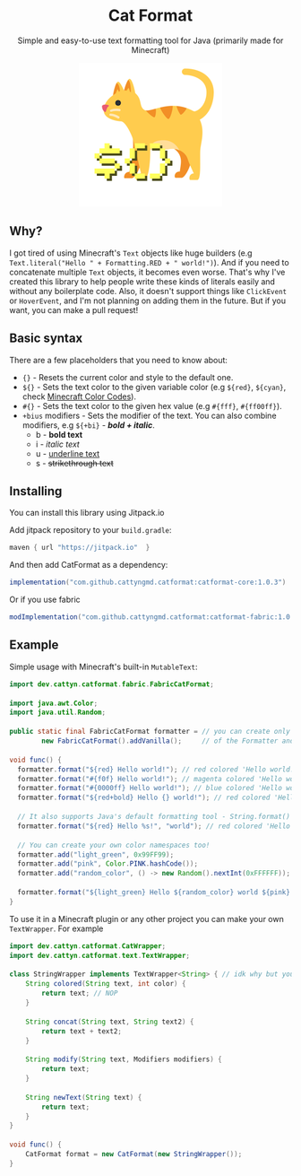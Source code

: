 <div align="center">
<h1>Cat Format</h1> 
<p> Simple and easy-to-use text formatting tool for Java (primarily made for Minecraft) </p>

![CatFormatIcon](catformat-fabric/src/main/resources/assets/catformat/icon.png)
</div>

## Why?

I got tired of using Minecraft's `Text` objects like huge builders (e.g `Text.literal("Hello " + Formatting.RED + " world!")`). And if you need to concatenate multiple `Text` objects, it becomes even worse. That's why I've created this library to help people write these kinds of literals easily and without any boilerplate code. Also, it doesn't support things like `ClickEvent` or `HoverEvent`, and I'm not planning on adding them in the future. But if you want, you can make a pull request!

## Basic syntax

There are a few placeholders that you need to know about:
- `{}` - Resets the current color and style to the default one.
- `${}` - Sets the text color to the given variable color (e.g `${red}`, `${cyan}`, check [Minecraft Color Codes](https://minecraft.tools/en/color-code.php)).
- `#{}` - Sets the text color to the given hex value (e.g `#{fff}`, `#{ff00ff}`).
- `+bius` modifiers - Sets the modifier of the text. You can also combine modifiers,
e.g `${+bi}` - ***bold + italic***.
  - b - **bold text** 
  - i - *italic text*
  - u - <ins> underline text </ins>
  - s - ~~strikethrough text~~

## Installing

You can install this library using Jitpack.io

Add jitpack repository to your `build.gradle`:
```gradle
maven { url "https://jitpack.io"  }
```

And then add CatFormat as a dependency:
```gradle
implementation("com.github.cattyngmd.catformat:catformat-core:1.0.3")
```
Or if you use fabric
```gradle
modImplementation("com.github.cattyngmd.catformat:catformat-fabric:1.0.3")
```

## Example

Simple usage with Minecraft's built-in `MutableText`:

```java
import dev.cattyn.catformat.fabric.FabricCatFormat;

import java.awt.Color;
import java.util.Random;

public static final FabricCatFormat formatter = // you can create only one static instance
        new FabricCatFormat().addVanilla();     // of the Formatter and use it everywhere!

void func() {
  formatter.format("${red} Hello world!"); // red colored 'Hello world!'
  formatter.format("#{f0f} Hello world!"); // magenta colored 'Hello world!'
  formatter.format("#{0000ff} Hello world!"); // blue colored 'Hello world!'
  formatter.format("${red+bold} Hello {} world!"); // red colored 'Hello' with bold style and ' world!' without any style

  // It also supports Java's default formatting tool - String.format()
  formatter.format("${red} Hello %s!", "world"); // red colored 'Hello world!'

  // You can create your own color namespaces too!
  formatter.add("light_green", 0x99FF99);
  formatter.add("pink", Color.PINK.hashCode());
  formatter.add("random_color", () -> new Random().nextInt(0xFFFFFF));

  formatter.format("${light_green} Hello ${random_color} world ${pink}!");
}
```

To use it in a Minecraft plugin or any other project you can make your own `TextWrapper`. For example
```java
import dev.cattyn.catformat.CatWrapper;
import dev.cattyn.catformat.text.TextWrapper;

class StringWrapper implements TextWrapper<String> { // idk why but you can do that
    String colored(String text, int color) {
        return text; // NOP
    }
    
    String concat(String text, String text2) {
        return text + text2;
    }
    
    String modify(String text, Modifiers modifiers) {
        return text;
    }
    
    String newText(String text) {
        return text;
    }
}

void func() {
    CatFormat format = new CatFormat(new StringWrapper());
}


```

